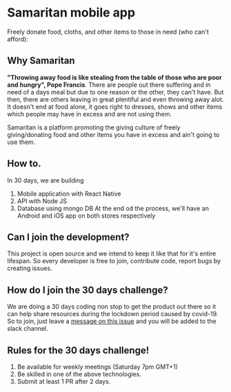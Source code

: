 # Samaritan mobile app
Freely donate food, cloths, and other items to those in need (who can't afford):

## Why Samaritan
**"Throwing away food is like stealing from the table of those who are poor and hungry", Pope Francis**. There are people out there suffering and in need of a days meal but due to one reason or the other, they can't have. 
But then, there are others leaving in great plentiful and even throwing away alot. 
It doesn't end at food alone, it goes right to dresses, shows and other items which people may have in excess and are not using them. 

Samaritan is a platform promoting the giving culture of freely giving/donating food and other items you have in excess and ain't going to use them.

## How to. 
In 30 days, we are building 
1. Mobile application with React Native
2. API with Node JS 
3. Database using mongo DB
At the end od the process, we'll have an Android and iOS app on both stores respectively


## Can I join the development?
This project is open source and we intend to keep it like that for it's entire lifespan. So every developer is free to join, contribute code, report bugs by creating issues.

## How do I join the 30 days challenge?
We are doing a 30 days coding non stop to get the product out there so it can help share resources during the lockdown period caused by covid-19. 
So to join, just leave a [message on this issue](https://github.com/DigitalRenter/samaritan-app/issues/1) and you will be added to the slack channel. 

## Rules for the 30 days challenge! 
1. Be available for weekly meetings (Saturday 7pm GMT+1)
2. Be skilled in one of the above technologies.
3. Submit at least 1 PR after 2 days.
